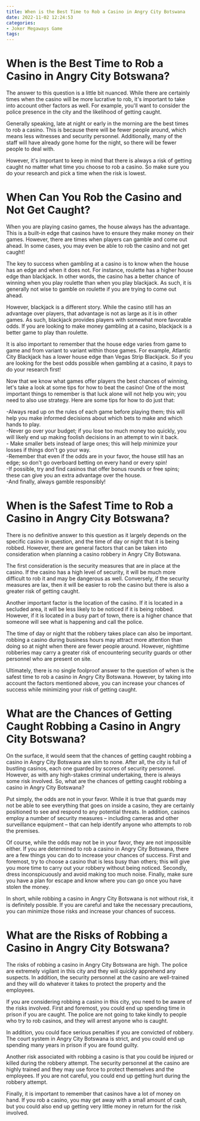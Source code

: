 ```yaml
---
title: When is the Best Time to Rob a Casino in Angry City Botswana
date: 2022-11-02 12:24:53
categories:
- Joker Megaways Game
tags:
---
```



#  When is the Best Time to Rob a Casino in Angry City Botswana?

The answer to this question is a little bit nuanced. While there are certainly times when the casino will be more lucrative to rob, it's important to take into account other factors as well. For example, you'll want to consider the police presence in the city and the likelihood of getting caught.

Generally speaking, late at night or early in the morning are the best times to rob a casino. This is because there will be fewer people around, which means less witnesses and security personnel. Additionally, many of the staff will have already gone home for the night, so there will be fewer people to deal with.

However, it's important to keep in mind that there is always a risk of getting caught no matter what time you choose to rob a casino. So make sure you do your research and pick a time when the risk is lowest.

#  When Can You Rob the Casino and Not Get Caught? 

When you are playing casino games, the house always has the advantage. This is a built-in edge that casinos have to ensure they make money on their games. However, there are times when players can gamble and come out ahead. In some cases, you may even be able to rob the casino and not get caught!

The key to success when gambling at a casino is to know when the house has an edge and when it does not. For instance, roulette has a higher house edge than blackjack. In other words, the casino has a better chance of winning when you play roulette than when you play blackjack. As such, it is generally not wise to gamble on roulette if you are trying to come out ahead.

However, blackjack is a different story. While the casino still has an advantage over players, that advantage is not as large as it is in other games. As such, blackjack provides players with somewhat more favorable odds. If you are looking to make money gambling at a casino, blackjack is a better game to play than roulette.

It is also important to remember that the house edge varies from game to game and from variant to variant within those games. For example, Atlantic City Blackjack has a lower house edge than Vegas Strip Blackjack. So if you are looking for the best odds possible when gambling at a casino, it pays to do your research first!

Now that we know what games offer players the best chances of winning, let's take a look at some tips for how to beat the casino! One of the most important things to remember is that luck alone will not help you win; you need to also use strategy. Here are some tips for how to do just that: 

-Always read up on the rules of each game before playing them; this will help you make informed decisions about which bets to make and which hands to play.<br> -Never go over your budget; if you lose too much money too quickly, you will likely end up making foolish decisions in an attempt to win it back.<br> - Make smaller bets instead of large ones; this will help minimize your losses if things don't go your way.<br> -Remember that even if the odds are in your favor, the house still has an edge; so don't go overboard betting on every hand or every spin!<br> -If possible, try and find casinos that offer bonus rounds or free spins; these can give you an extra advantage over the house.<br> -And finally, always gamble responsibly!

#  When is the Safest Time to Rob a Casino in Angry City Botswana? 

There is no definitive answer to this question as it largely depends on the specific casino in question, and the time of day or night that it is being robbed. However, there are general factors that can be taken into consideration when planning a casino robbery in Angry City Botswana.

The first consideration is the security measures that are in place at the casino. If the casino has a high level of security, it will be much more difficult to rob it and may be dangerous as well. Conversely, if the security measures are lax, then it will be easier to rob the casino but there is also a greater risk of getting caught.

Another important factor is the location of the casino. If it is located in a secluded area, it will be less likely to be noticed if it is being robbed. However, if it is located in a busy part of town, there is a higher chance that someone will see what is happening and call the police.

The time of day or night that the robbery takes place can also be important. robbing a casino during business hours may attract more attention than doing so at night when there are fewer people around. However, nighttime robberies may carry a greater risk of encountering security guards or other personnel who are present on site.

Ultimately, there is no single foolproof answer to the question of when is the safest time to rob a casino in Angry City Botswana. However, by taking into account the factors mentioned above, you can increase your chances of success while minimizing your risk of getting caught.

#  What are the Chances of Getting Caught Robbing a Casino in Angry City Botswana? 

On the surface, it would seem that the chances of getting caught robbing a casino in Angry City Botswana are slim to none. After all, the city is full of bustling casinos, each one guarded by scores of security personnel. However, as with any high-stakes criminal undertaking, there is always some risk involved. So, what are the chances of getting caught robbing a casino in Angry City Botswana?

Put simply, the odds are not in your favor. While it is true that guards may not be able to see everything that goes on inside a casino, they are certainly positioned to see and respond to any potential threats. In addition, casinos employ a number of security measures – including cameras and other surveillance equipment – that can help identify anyone who attempts to rob the premises.

Of course, while the odds may not be in your favor, they are not impossible either. If you are determined to rob a casino in Angry City Botswana, there are a few things you can do to increase your chances of success. First and foremost, try to choose a casino that is less busy than others; this will give you more time to carry out your robbery without being noticed. Secondly, dress inconspicuously and avoid making too much noise. Finally, make sure you have a plan for escape and know where you can go once you have stolen the money.

In short, while robbing a casino in Angry City Botswana is not without risk, it is definitely possible. If you are careful and take the necessary precautions, you can minimize those risks and increase your chances of success.

#  What are the Risks of Robbing a Casino in Angry City Botswana?

The risks of robbing a casino in Angry City Botswana are high. The police are extremely vigilant in this city and they will quickly apprehend any suspects. In addition, the security personnel at the casino are well-trained and they will do whatever it takes to protect the property and the employees.

If you are considering robbing a casino in this city, you need to be aware of the risks involved. First and foremost, you could end up spending time in prison if you are caught. The police are not going to take kindly to people who try to rob casinos, and they will arrest anyone who is caught.

In addition, you could face serious penalties if you are convicted of robbery. The court system in Angry City Botswana is strict, and you could end up spending many years in prison if you are found guilty.

Another risk associated with robbing a casino is that you could be injured or killed during the robbery attempt. The security personnel at the casino are highly trained and they may use force to protect themselves and the employees. If you are not careful, you could end up getting hurt during the robbery attempt.

Finally, it is important to remember that casinos have a lot of money on hand. If you rob a casino, you may get away with a small amount of cash, but you could also end up getting very little money in return for the risk involved.